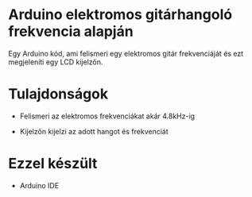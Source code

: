 # Arduino elektromos gitárhangoló frekvencia alapján

Egy Arduino kód, ami felismeri egy elektromos gitár frekvenciáját és ezt megjeleníti egy LCD kijelzőn.

# Tulajdonságok

- Felismeri az elektromos frekvenciákat akár 4.8kHz-ig

- Kijelzőn kijelzi az adott hangot és frekvenciát


# Ezzel készült

- Arduino IDE
